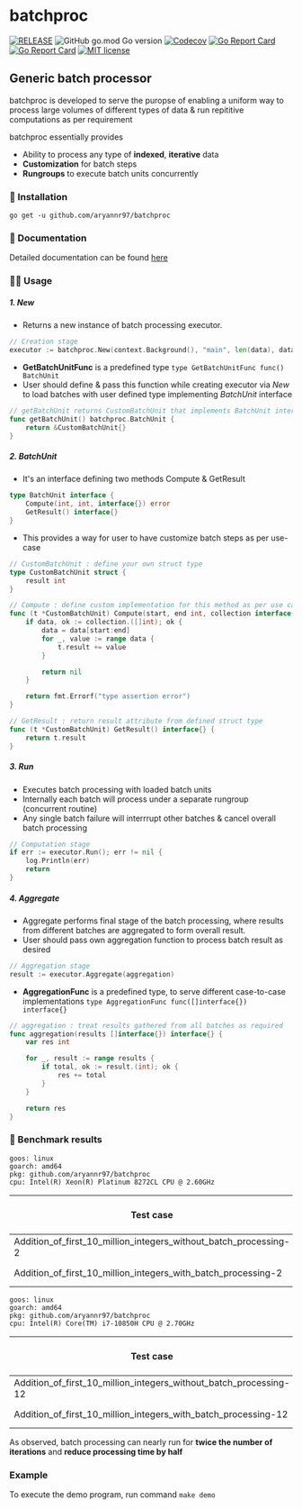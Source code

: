 # batchproc
[![RELEASE](https://github.com/aryannr97/batchproc/actions/workflows/release.yml/badge.svg)](https://github.com/aryannr97/batchproc/actions/workflows/release.yml)
![GitHub go.mod Go version](https://img.shields.io/github/go-mod/go-version/aryannr97/batchproc)
[![Codecov](https://img.shields.io/codecov/c/github/aryannr97/batchproc)](https://app.codecov.io/gh/aryannr97/batchproc)
[![Go Report Card](https://goreportcard.com/badge/github.com/aryannr97/batchproc)](https://goreportcard.com/report/github.com/aryannr97/batchproc)
[![Go Report Card](https://img.shields.io/badge/Linter-golangci--lint-green)](https://golangci-lint.run)
[![MIT license](https://img.shields.io/github/license/aryannr97/batchproc)](https://github.com/aryannr97/batchproc/blob/main/LICENSE)
## Generic batch processor

batchproc is developed to serve the puropse of enabling a uniform way to process large volumes of different types of data & run repititive computations as per requirement 

batchproc essentially provides
- Ability to process any type of **indexed**, **iterative** data
- **Customization** for batch steps
- **Rungroups** to execute batch units concurrently

### :floppy_disk: Installation
```
go get -u github.com/aryannr97/batchproc
```

### :notebook_with_decorative_cover: Documentation
Detailed documentation can be found [here](https://github.com/aryannr97/batchproc/wiki/batchproc-wiki)

### :technologist: Usage

##### 1. **New** 
- Returns a new instance of batch processing executor.
```go
// Creation stage
executor := batchproc.New(context.Background(), "main", len(data), data, getBatchUnit)
```
- **GetBatchUnitFunc** is a predefined type `type GetBatchUnitFunc func() BatchUnit`
- User should define & pass this function while creating executor via *New* to load batches with user defined type implementing *BatchUnit* interface
```go
// getBatchUnit returns CustomBatchUnit that implements BatchUnit interface
func getBatchUnit() batchproc.BatchUnit {
	return &CustomBatchUnit{}
}
```

##### 2. **BatchUnit**
- It's an interface defining two methods Compute & GetResult
```go
type BatchUnit interface {
	Compute(int, int, interface{}) error
	GetResult() interface{}
}

```
- This provides a way for user to have customize batch steps as per use-case
```go
// CustomBatchUnit : define your own struct type
type CustomBatchUnit struct {
	result int
}

// Compute : define custom implementation for this method as per use case & store result in struct attribute
func (t *CustomBatchUnit) Compute(start, end int, collection interface{}) error {
	if data, ok := collection.([]int); ok {
		data = data[start:end]
		for _, value := range data {
			t.result += value
		}

		return nil
	}

	return fmt.Errorf("type assertion error")
}

// GetResult : return result attribute from defined struct type
func (t *CustomBatchUnit) GetResult() interface{} {
	return t.result
}
```

##### 3. **Run**
- Executes batch processing with loaded batch units
- Internally each batch will process under a separate rungroup (concurrent routine)
- Any single batch failure will interrrupt other batches & cancel overall batch processing
```go
// Computation stage
if err := executor.Run(); err != nil {
	log.Println(err)
	return
}
```

##### 4. **Aggregate**
- Aggregate performs final stage of the batch processing, where results from different batches are 
aggregated to form overall result.
- User should pass own aggregation function to process batch result as desired
```go
// Aggregation stage
result := executor.Aggregate(aggregation)
```
- **AggregationFunc** is a predefined type, to serve different case-to-case implementations `type AggregationFunc func([]interface{}) interface{}`
```go
// aggregation : treat results gathered from all batches as required
func aggregation(results []interface{}) interface{} {
	var res int

	for _, result := range results {
		if total, ok := result.(int); ok {
			res += total
		}
	}

	return res
}
```

### :rocket: Benchmark results

```
goos: linux
goarch: amd64
pkg: github.com/aryannr97/batchproc
cpu: Intel(R) Xeon(R) Platinum 8272CL CPU @ 2.60GHz
```

|                           Test case                               | b.N iterations | Avg processsing time |
| ----------------------------------------------------------------- | -------------- | -------------------- |
| Addition_of_first_10_million_integers_without_batch_processing-2  |      100       |    10665257 ns/op    |
| Addition_of_first_10_million_integers_with_batch_processing-2     |      251       |     4620470 ns/op    |


```
goos: linux
goarch: amd64
pkg: github.com/aryannr97/batchproc
cpu: Intel(R) Core(TM) i7-10850H CPU @ 2.70GHz
```
|                           Test case                               | b.N iterations | Avg processsing time |
| ----------------------------------------------------------------- | -------------- | -------------------- |
| Addition_of_first_10_million_integers_without_batch_processing-12 |      184       |     6394545 ns/op    |
| Addition_of_first_10_million_integers_with_batch_processing-12    |      295       |     4074257 ns/op    |

As observed, batch processing can nearly run for **twice the number of iterations** and **reduce processing time by half**

### Example
To execute the demo program, run command `make demo`
